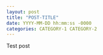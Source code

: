 ```yaml
---
layout: post
title: "POST-TITLE"
date: YYYY-MM-DD hh:mm:ss -0000
categories: CATEGORY-1 CATEGORY-2
---
```


Test post